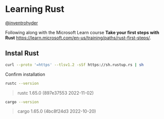 # Learning Rust

[@inventrohyder](https://github.com/inventrohyder)

Following along with the Microsoft Learn course
**Take your first steps with Rust** <https://learn.microsoft.com/en-us/training/paths/rust-first-steps/>.

## Instal Rust

```bash
curl --proto '=https' --tlsv1.2 -sSf https://sh.rustup.rs | sh
```

Confirm installation

```bash
rustc --version
```
> rustc 1.65.0 (897e37553 2022-11-02)

```bash
cargo --version
```
> cargo 1.65.0 (4bc8f24d3 2022-10-20)

